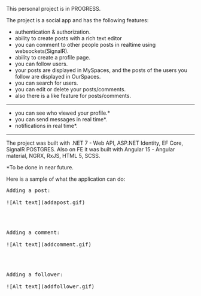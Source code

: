 This personal project is in PROGRESS.

The project is a social app and has the following features:

- authentication & authorization.
- ability to create posts with a rich text editor
- you can comment to other people posts in realtime using websockets(SignalR).
- ability to create a profile page.
- you can follow users. 
- your posts are displayed in MySpaces, and the posts of the users you follow are displayed in OurSpaces.
- you can search for users.
- you can edit or delete your posts/comments.
- also there is a like feature for posts/comments.
---------------------------------------------
- you can see who viewed your profile.*
- you can send messages in real time*.
- notifications in real time*.
----------------------------------------------
The project was built with .NET 7 - Web API, ASP.NET Identity, EF Core, SignalR POSTGRES. 
Also on FE it was built with Angular 15 - Angular material, NGRX, RxJS, HTML 5, SCSS.

*To be done in near future.

Here is a sample of what the application can do:

<pre>Adding a post:

![Alt text](addapost.gif)




Adding a comment:

![Alt text](addcomment.gif)




Adding a follower:

![Alt text](addfollower.gif)
</pre>